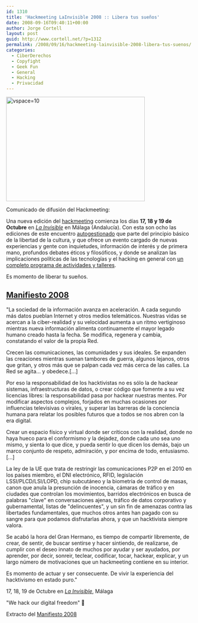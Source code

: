 ```yaml
---
id: 1310
title: 'Hackmeeting LaInvisible 2008 :: Libera tus sueños'
date: 2008-09-16T09:40:11+00:00
author: Jorge Cortell
layout: post
guid: http://www.cortell.net/?p=1312
permalink: /2008/09/16/hackmeeting-lainvisible-2008-libera-tus-suenos/
categories:
  - CiberDerechos
  - Copyfight
  - Geek Fun
  - General
  - Hacking
  - Privacidad
---
```

<span><a class="image" title="vspace=10" href="http://sindominio.net/hackmeeting/index.php/Imagen:Barriendo_invisible2.jpg"><img longdesc="Barriendo_invisible2.jpg" src="http://sindominio.net/hackmeeting/images/5/5e/Barriendo_invisible2.jpg" alt="vspace=10" width="375" height="282" /></a></span>

Comunicado de difusión del Hackmeeting:

Una nueva edición del <a class="external text" title="http://www.sindominio.net/hackmeeting" rel="nofollow" href="http://www.sindominio.net/hackmeeting">hackmeeting</a> comienza los días **17, 18 y 19 de Octubre** en <a class="external text" title="http://lainvisible.net/" rel="nofollow" href="http://lainvisible.net/"><em>La Invisible</em></a> en Málaga (Andalucía). Con esta son ocho las ediciones de este encuentro <a class="external text" title="http://es.wikipedia.org/wiki/Autogesti%C3%B3n" rel="nofollow" href="http://es.wikipedia.org/wiki/Autogesti%C3%B3n">autogestionado</a> que parte del principio básico de la libertad de la cultura, y que ofrece un evento cargado de nuevas experiencias y gente con inquietudes, información de interés y de primera mano, profundos debates éticos y filosóficos, y donde se analizan las implicaciones políticas de las tecnologías y el hacking en general con <a class="external text" title="http://sindominio.net/hackmeeting/index.php/2008/Programa" rel="nofollow" href="http://sindominio.net/hackmeeting/index.php/2008/Programa">un completo programa de actividades y talleres</a>.

Es momento de liberar tu sueños.

<a name="Manifiesto_2008"></a>

## <a class="external text" title="http://sindominio.net/hackmeeting/index.php/2008/Manifiesto" rel="nofollow" href="http://sindominio.net/hackmeeting/index.php/2008/Manifiesto">Manifiesto 2008</a>

"La sociedad de la información avanza en aceleración. A cada segundo más datos pueblan Internet y otros medios telemàticos. Nuestras vidas se acercan a la ciber-realidad y su velocidad aumenta a un ritmo vertiginoso mientras nueva información alimenta continuamente el mayor legado humano creado hasta la fecha. Se modifica, regenera y cambia, constatando el valor de la propia Red.

Crecen las comunicaciones, las comunidades y sus ideales. Se expanden las creaciones mientras suenan tambores de guerra, algunos lejanos, otros que gritan, y otros más que se palpan cada vez más cerca de las calles. La Red se agita... y obedece.[...]

Por eso la responsabilidad de los hacktivistas no es sólo la de hackear sistemas, infraestructuras de datos, o crear código que fomente a su vez licencias libres: la responsabilidad pasa por hackear nuestras mentes. Por modificar aspectos complejos, forjados en muchas ocasiones por influencias televisivas o virales, y superar las barreras de la conciencia humana para relatar los posibles futuros que a todos se nos abren con la era digital.

Crear un espacio físico y virtual donde ser críticos con la realidad, donde no haya hueco para el conformismo y la dejadez, donde cada uno sea uno mismo, y sienta lo que dice, y pueda sentir lo que dicen los demás, bajo un marco conjunto de respeto, admiración, y por encima de todo, entusiasmo.[...]

La ley de la UE que trata de restringir las comunicaciones P2P en el 2010 en los países miembro, el DNI electrónico, RFID, legislación LSSI/PLCD/LSI/LOPD, chip subcutáneo y la biometria de control de masas, canon que anula la presunción de inocencia, cámaras de tráfico y en ciudades que controlan los movimientos, barridos electrónicos en busca de palabras "clave" en conversaciones ajenas, tráfico de datos corporativo y gubernamental, listas de "delincuentes", y un sin fin de amenazas contra las libertades fundamentales, que muchos otros antes han pagado con su sangre para que podamos disfrutarlas ahora, y que un hacktivista siempre valora.

Se acabó la hora del Gran Hermano, es tiempo de compartir libremente, de crear, de sentir, de buscar sentirse y hacer sintiendo, de realizarse, de cumplir con el deseo innato de muchos por ayudar y ser ayudados, por aprender, por decir, sonreir, teclear, codificar, tocar, hackear, explicar, y un largo número de motivaciones que un hackmeeting contiene en su interior.

Es momento de actuar y ser consecuente. De vivir la experiencia del hacktivismo en estado puro."

17, 18, 19 de Octubre en <a class="external text" title="http://lainvisible.net/" rel="nofollow" href="http://lainvisible.net/"><em>La Invisible</em></a>, Málaga

"We hack our digital freedom" 🙂
  
Extracto del <a class="external text" title="http://sindominio.net/hackmeeting/index.php/2008/Manifiesto" rel="nofollow" href="http://sindominio.net/hackmeeting/index.php/2008/Manifiesto">Manifiesto 2008</a>